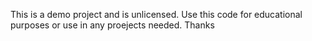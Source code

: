 This is a demo project and is unlicensed. Use this code for educational purposes or use in any proejects needed. Thanks
